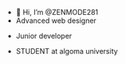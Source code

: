 - 👋 Hi, I’m @ZENMODE281
-   Advanced web designer
- <p style color= blue;> Junior developer</p>
- STUDENT at algoma university

<!---
ZENMODE281/ZENMODE281 is a ✨ special ✨ repository because its `README.md` (this file) appears on your GitHub profile.
You can click the Preview link to take a look at your changes.
--->

